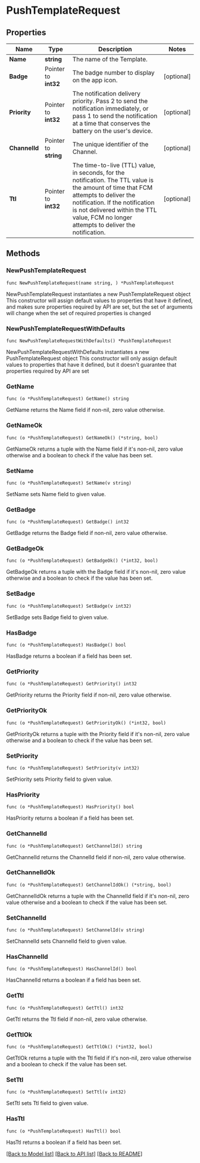 # PushTemplateRequest

## Properties

Name | Type | Description | Notes
------------ | ------------- | ------------- | -------------
**Name** | **string** | The name of the Template. | 
**Badge** | Pointer to **int32** | The badge number to display on the app icon. | [optional] 
**Priority** | Pointer to **int32** | The notification delivery priority. Pass 2 to send the notification immediately, or pass 1 to send the notification at a time that conserves the battery on the user&#39;s device. | [optional] 
**ChannelId** | Pointer to **string** | The unique identifier of the Channel. | [optional] 
**Ttl** | Pointer to **int32** | The time-to-live (TTL) value, in seconds, for the notification. The TTL value is the amount of time that FCM attempts to deliver the notification. If the notification is not delivered within the TTL value, FCM no longer attempts to deliver the notification. | [optional] 

## Methods

### NewPushTemplateRequest

`func NewPushTemplateRequest(name string, ) *PushTemplateRequest`

NewPushTemplateRequest instantiates a new PushTemplateRequest object
This constructor will assign default values to properties that have it defined,
and makes sure properties required by API are set, but the set of arguments
will change when the set of required properties is changed

### NewPushTemplateRequestWithDefaults

`func NewPushTemplateRequestWithDefaults() *PushTemplateRequest`

NewPushTemplateRequestWithDefaults instantiates a new PushTemplateRequest object
This constructor will only assign default values to properties that have it defined,
but it doesn't guarantee that properties required by API are set

### GetName

`func (o *PushTemplateRequest) GetName() string`

GetName returns the Name field if non-nil, zero value otherwise.

### GetNameOk

`func (o *PushTemplateRequest) GetNameOk() (*string, bool)`

GetNameOk returns a tuple with the Name field if it's non-nil, zero value otherwise
and a boolean to check if the value has been set.

### SetName

`func (o *PushTemplateRequest) SetName(v string)`

SetName sets Name field to given value.


### GetBadge

`func (o *PushTemplateRequest) GetBadge() int32`

GetBadge returns the Badge field if non-nil, zero value otherwise.

### GetBadgeOk

`func (o *PushTemplateRequest) GetBadgeOk() (*int32, bool)`

GetBadgeOk returns a tuple with the Badge field if it's non-nil, zero value otherwise
and a boolean to check if the value has been set.

### SetBadge

`func (o *PushTemplateRequest) SetBadge(v int32)`

SetBadge sets Badge field to given value.

### HasBadge

`func (o *PushTemplateRequest) HasBadge() bool`

HasBadge returns a boolean if a field has been set.

### GetPriority

`func (o *PushTemplateRequest) GetPriority() int32`

GetPriority returns the Priority field if non-nil, zero value otherwise.

### GetPriorityOk

`func (o *PushTemplateRequest) GetPriorityOk() (*int32, bool)`

GetPriorityOk returns a tuple with the Priority field if it's non-nil, zero value otherwise
and a boolean to check if the value has been set.

### SetPriority

`func (o *PushTemplateRequest) SetPriority(v int32)`

SetPriority sets Priority field to given value.

### HasPriority

`func (o *PushTemplateRequest) HasPriority() bool`

HasPriority returns a boolean if a field has been set.

### GetChannelId

`func (o *PushTemplateRequest) GetChannelId() string`

GetChannelId returns the ChannelId field if non-nil, zero value otherwise.

### GetChannelIdOk

`func (o *PushTemplateRequest) GetChannelIdOk() (*string, bool)`

GetChannelIdOk returns a tuple with the ChannelId field if it's non-nil, zero value otherwise
and a boolean to check if the value has been set.

### SetChannelId

`func (o *PushTemplateRequest) SetChannelId(v string)`

SetChannelId sets ChannelId field to given value.

### HasChannelId

`func (o *PushTemplateRequest) HasChannelId() bool`

HasChannelId returns a boolean if a field has been set.

### GetTtl

`func (o *PushTemplateRequest) GetTtl() int32`

GetTtl returns the Ttl field if non-nil, zero value otherwise.

### GetTtlOk

`func (o *PushTemplateRequest) GetTtlOk() (*int32, bool)`

GetTtlOk returns a tuple with the Ttl field if it's non-nil, zero value otherwise
and a boolean to check if the value has been set.

### SetTtl

`func (o *PushTemplateRequest) SetTtl(v int32)`

SetTtl sets Ttl field to given value.

### HasTtl

`func (o *PushTemplateRequest) HasTtl() bool`

HasTtl returns a boolean if a field has been set.


[[Back to Model list]](../README.md#documentation-for-models) [[Back to API list]](../README.md#documentation-for-api-endpoints) [[Back to README]](../README.md)


